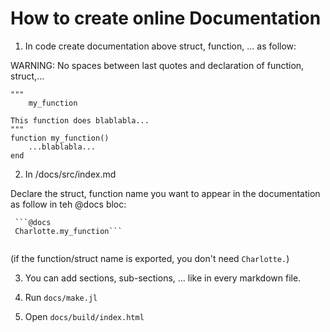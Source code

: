 # How to create online Documentation

1) In code create documentation above struct, function, ... as follow:

WARNING: No spaces between last quotes and declaration of function, struct,...
```
"""
    my_function

This function does blablabla...
"""
function my_function()
    ...blablabla...
end
```

2) In /docs/src/index.md

Declare the struct, function name you want to appear in the documentation as follow in teh @docs bloc:

```
 ```@docs   
 Charlotte.my_function```
 
```
(if the function/struct name is exported, you don't need ```Charlotte.```)

3) You can add sections, sub-sections, ... like in every markdown file.

4) Run ```docs/make.jl```

5) Open ```docs/build/index.html```
